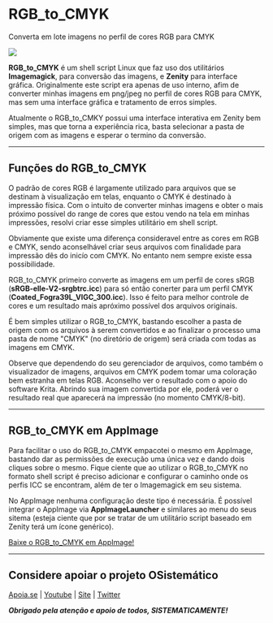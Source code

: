 # RGB_to_CMYK
Converta em lote imagens no perfil de cores RGB para CMYK

![](https://github.com/henriquead7/RGB_to_CMYK/blob/main/RGB_to_CMYK_appimage/AppDir/RGB_to_CMYK.png)

**RGB_to_CMYK** é um shell script Linux que faz uso dos utilitários **Imagemagick**, para conversão das imagens, e **Zenity** para interface gráfica.
Originalmente este script era apenas de uso interno, afim de converter minhas imagens em png/jpeg no perfil de cores RGB para CMYK, mas sem uma interface gráfica e tratamento de erros simples.

Atualmente o RGB_to_CMKY possui uma interface interativa em Zenity bem simples, mas que torna a experiência rica, basta selecionar a pasta de origem com as imagens e esperar o termino da conversão.

***

## Funções do RGB_to_CMYK
O padrão de cores RGB é largamente utilizado para arquivos que se destinam à visualização em telas, enquanto o CMYK é destinado à impressão física. Com o intuito de converter minhas imagens e obter o mais próximo possível do range de cores que estou vendo na tela em minhas impressões, resolvi criar esse simples utilitário em shell script.

Obviamente que existe uma diferença consideravel entre as cores em RGB e CMYK, sendo aconselhável criar seus arquivos com finalidade para impressão dês do inicío com CMYK. No entanto nem sempre existe essa possibilidade.

RGB_to_CMYK primeiro converte as imagens em um perfil de cores sRGB (**sRGB-elle-V2-srgbtrc.icc**) para só então conerter para um perfil CMYK (**Coated_Fogra39L_VIGC_300.icc**). Isso é feito para melhor controle de cores e um resultado mais apróximo possível dos arquivos originais.

É bem simples utilizar o RGB_to_CMYK, bastando escolher a pasta de origem com os arquivos à serem convertidos e ao finalizar o processo uma pasta de nome "CMYK" (no diretório de origem) será criada com todas as imagens em CMYK.

Observe que dependendo do seu gerenciador de arquivos, como também o visualizador de imagens, arquivos em CMYK podem tomar uma coloração bem estranha em telas RGB. Aconselho ver o resultado com o apoio do software Krita. Abrindo sua imagem convertida por ele, poderá ver o resultado real que aparecerá na impressão (no momento CMYK/8-bit).

***

## RGB_to_CMYK em AppImage
Para facilitar o uso do RGB_to_CMYK empacotei o mesmo em AppImage, bastando dar as permissões de execução uma única vez e dando dois cliques sobre o mesmo. Fique ciente que ao utilizar o RGB_to_CMYK no formato shell script é preciso adicionar e configurar o caminho onde os perfis ICC se encontram, além de ter o Imagemagick em seu sistema. 

No AppImage nenhuma configuração deste tipo é necessária. É possível integrar o AppImage via **AppImageLauncher** e similares ao menu do seus sitema (esteja ciente que por se tratar de um utilitário script baseado em Zenity terá um ícone genérico).

[Baixe o RGB_to_CMYK em AppImage!](https://github.com/henriquead7/RGB_to_CMYK/releases/download/v1.1/RGB_to_CMYK-x86_64.AppImage)

***

## Considere apoiar o projeto OSistemático

[Apoia.se](https://apoia.se/osistematico) |
[Youtube](https://www.youtube.com/OSistematico) |
[Site](http://www.osistematico.com.br/) |
[Twitter](https://twitter.com/henriquead7)

***Obrigado pela atenção e apoio de todos, SISTEMATICAMENTE!***
